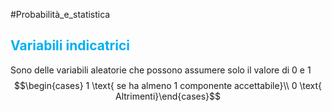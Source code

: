 #Probabilità_e_statistica 
## <font color="#00b0f0">Variabili indicatrici</font> 
Sono delle variabili aleatorie che possono assumere solo il valore di 0 e 1
$$\begin{cases} 1 \text{ se ha almeno 1 componente accettabile}\\ 0 \text{ Altrimenti}\end{cases}$$
